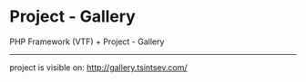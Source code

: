 # Project - Gallery
PHP Framework (VTF) + Project - Gallery

-------------------------------

project is visible on: <a href="http://gallery.tsintsev.com/" target="_blank">http://gallery.tsintsev.com/</a>

